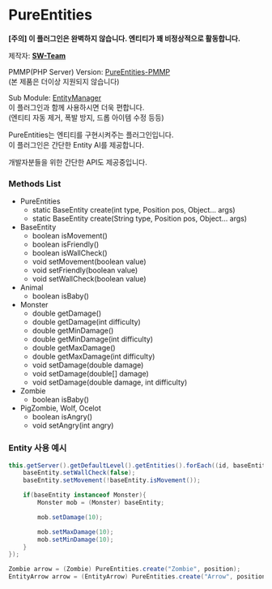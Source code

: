 # PureEntities
  
**[주의] 이 플러그인은 완벽하지 않습니다. 엔티티가 꽤 비정상적으로 활동합니다.**  
  
제작자: **[SW-Team](https://github.com/SW-Team)**  
  
PMMP(PHP Server) Version: [PureEntities-PMMP](https://github.com/milk0417/PureEntities)  
(본 제품은 더이상 지원되지 않습니다)  
  
Sub Module: [EntityManager](https://github.com/SW-Team/EntityManager)  
이 플러그인과 함께 사용하시면 더욱 편합니다.  
(엔티티 자동 제거, 폭발 방지, 드롭 아이템 수정 등등)  
  
PureEntities는 엔티티를 구현시켜주는 플러그인입니다.  
이 플러그인은 간단한 Entity AI를 제공합니다.  
  
개발자분들을 위한 간단한 API도 제공중입니다.  
  
### Methods List
  * PureEntities
    * static BaseEntity create(int type, Position pos, Object... args)
    * static BaseEntity create(String type, Position pos, Object... args)
  * BaseEntity
    * boolean isMovement()
    * boolean isFriendly()
    * boolean isWallCheck()
    * void setMovement(boolean value)
    * void setFriendly(boolean value)
    * void setWallCheck(boolean value)
  * Animal
    * boolean isBaby()
  * Monster
    * double getDamage()
    * double getDamage(int difficulty)
    * double getMinDamage()
    * double getMinDamage(int difficulty)
    * double getMaxDamage()
    * double getMaxDamage(int difficulty)
    * void setDamage(double damage)
    * void setDamage(double[] damage)
    * void setDamage(double damage, int difficulty)
  * Zombie
    * boolean isBaby()
  * PigZombie, Wolf, Ocelot
    * boolean isAngry()
    * void setAngry(int angry)

### Entity 사용 예시
``` java
this.getServer().getDefaultLevel().getEntities().forEach((id, baseEntity) -> {
    baseEntity.setWallCheck(false);
    baseEntity.setMovement(!baseEntity.isMovement());

    if(baseEntity instanceof Monster){
        Monster mob = (Monster) baseEntity;

        mob.setDamage(10);

        mob.setMaxDamage(10);
        mob.setMinDamage(10);
    }
});

Zombie arrow = (Zombie) PureEntities.create("Zombie", position);
EntityArrow arrow = (EntityArrow) PureEntities.create("Arrow", position, player, true);
```